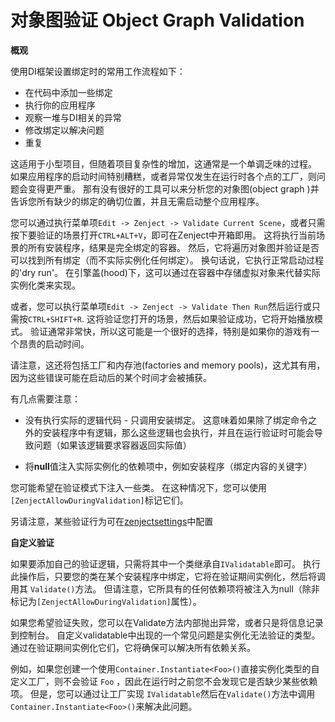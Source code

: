 # 对象图验证 Object Graph Validation

**概观**

使用DI框架设置绑定时的常用工作流程如下：

* 在代码中添加一些绑定
* 执行你的应用程序
* 观察一堆与DI相关的异常
* 修改绑定以解决问题
* 重复

这适用于小型项目，但随着项目复杂性的增加，这通常是一个单调乏味的过程。 如果应用程序的启动时间特别糟糕，或者异常仅发生在运行时各个点的工厂，则问题会变得更严重。 那有没有很好的工具可以来分析您的对象图(object graph )并告诉您所有缺少的绑定的确切位置，并且无需启动整个应用程序。

您可以通过执行菜单项`Edit -> Zenject -> Validate Current Scene`，或者只需按下要验证的场景打开`CTRL+ALT+V`，即可在Zenject中开箱即用。 这将执行当前场景的所有安装程序，结果是完全绑定的容器。 然后，它将遍历对象图并验证是否可以找到所有绑定（而不实际实例化任何绑定）。 换句话说，它执行正常启动过程的'dry run'。 在引擎盖(hood)下，这可以通过在容器中存储虚拟对象来代替实际实例化类来实现。

或者，您可以执行菜单项`Edit -> Zenject -> Validate Then Run`然后运行或只需按`CTRL+SHIFT+R`. 这将验证您打开的场景，然后如果验证成功，它将开始播放模式。 验证通常非常快，所以这可能是一个很好的选择，特别是如果你的游戏有一个昂贵的启动时间。

请注意，这还将包括工厂和内存池(factories and memory pools)，这尤其有用，因为这些错误可能在启动后的某个时间才会被捕获。

有几点需要注意：

* 没有执行实际的逻辑代码 - 只调用安装绑定。 这意味着如果除了绑定命令之外的安装程序中有逻辑，那么这些逻辑也会执行，并且在运行验证时可能会导致问题（如果该逻辑要求容器返回实际值）

* 将**null**值注入实际实例化的依赖项中，例如安装程序（绑定内容的关键字）

您可能希望在验证模式下注入一些类。 在这种情况下，您可以使用`[ZenjectAllowDuringValidation]`标记它们。

另请注意，某些验证行为可在[zenjectsettings](zenjectsettings.md)中配置

**自定义验证**

如果要添加自己的验证逻辑，只需将其中一个类继承自`IValidatable`即可。 执行此操作后，只要您的类在某个安装程序中绑定，它将在验证期间实例化，然后将调用其 `Validate()`方法。 但请注意，它所具有的任何依赖项将被注入为null（除非标记为`[ZenjectAllowDuringValidation]`属性）。

如果您希望验证失败，您可以在Validate方法内部抛出异常，或者只是将信息记录到控制台。 自定义validatable中出现的一个常见问题是实例化无法验证的类型。 通过在验证期间实例化它们，它将确保可以解决所有依赖关系。

例如，如果您创建一个使用`Container.Instantiate<Foo>()`直接实例化类型的自定义工厂，则不会验证 `Foo` ，因此在运行时之前您不会发现它是否缺少某些依赖项。 但是，您可以通过让工厂实现 `IValidatable`然后在`Validate()`方法中调用`Container.Instantiate<Foo>()`来解决此问题。